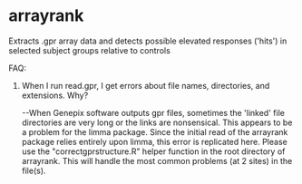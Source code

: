# arrayrank
 Extracts .gpr array data and detects possible elevated responses ('hits') in selected subject groups relative to controls


FAQ:
1) When I run read.gpr, I get errors about file names, directories, and extensions. Why?
 
   --When Genepix software outputs gpr files, sometimes the 'linked' file directories are very long or the links are nonsensical. This appears to be a problem for the limma package. Since the initial read of the arrayrank package relies entirely upon limma, this error is replicated here. Please use the "correctgprstructure.R" helper function in the root directory of arrayrank. This will handle the most common problems (at 2 sites) in the file(s).
